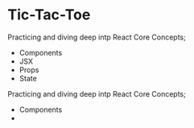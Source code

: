 # Tic-Tac-Toe

Practicing and diving deep intp React Core Concepts; 
- Components
- JSX
- Props
- State

Practicing and diving deep intp React Core Concepts; 
- Components
- 


